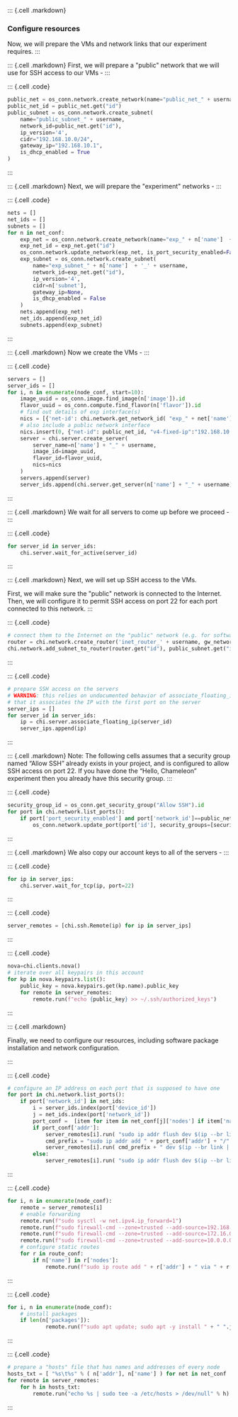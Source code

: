 ::: {.cell .markdown}
### Configure resources

Now, we will prepare the VMs and network links that our experiment requires.
:::

::: {.cell .markdown}
First, we will prepare a "public" network that we will use for SSH access to our VMs - 
:::


::: {.cell .code}
```python
public_net = os_conn.network.create_network(name="public_net_" + username)
public_net_id = public_net.get("id")
public_subnet = os_conn.network.create_subnet(
    name="public_subnet_" + username,
    network_id=public_net.get("id"),
    ip_version='4',
    cidr="192.168.10.0/24",
    gateway_ip="192.168.10.1",
    is_dhcp_enabled = True
)
```
:::

::: {.cell .markdown}
Next, we will prepare the "experiment" networks - 
:::

::: {.cell .code}
```python
nets = []
net_ids = []
subnets = []
for n in net_conf:
    exp_net = os_conn.network.create_network(name="exp_" + n['name']  + '_' + username)
    exp_net_id = exp_net.get("id")
    os_conn.network.update_network(exp_net, is_port_security_enabled=False)
    exp_subnet = os_conn.network.create_subnet(
        name="exp_subnet_" + n['name']  + '_' + username,
        network_id=exp_net.get("id"),
        ip_version='4',
        cidr=n['subnet'],
        gateway_ip=None,
        is_dhcp_enabled = False
    )
    nets.append(exp_net)
    net_ids.append(exp_net_id)
    subnets.append(exp_subnet)
```
:::

::: {.cell .markdown}
Now we create the VMs -
:::


::: {.cell .code}
```python
servers = []
server_ids = []
for i, n in enumerate(node_conf, start=10):
    image_uuid = os_conn.image.find_image(n['image']).id
    flavor_uuid = os_conn.compute.find_flavor(n['flavor']).id
    # find out details of exp interface(s)
    nics = [{'net-id': chi.network.get_network_id( "exp_" + net['name']  + '_' + username ), 'v4-fixed-ip': node['addr']} for net in net_conf for node in net['nodes'] if node['name']==n['name']]
    # also include a public network interface
    nics.insert(0, {"net-id": public_net_id, "v4-fixed-ip":"192.168.10." + str(i)})
    server = chi.server.create_server(
        server_name=n['name'] + "_" + username,
        image_id=image_uuid,
        flavor_id=flavor_uuid,
        nics=nics
    )
    servers.append(server)
    server_ids.append(chi.server.get_server(n['name'] + "_" + username).id)
```
:::


::: {.cell .markdown}
We wait for all servers to come up before we proceed -
:::

::: {.cell .code}
```python
for server_id in server_ids:
    chi.server.wait_for_active(server_id)
```
:::


::: {.cell .markdown}
Next, we will set up SSH access to the VMs.

First, we will make sure the "public" network is connected to the Internet. Then, we will configure it to permit SSH access on port 22 for each port connected to this network.
:::


::: {.cell .code}
```python
# connect them to the Internet on the "public" network (e.g. for software installation)
router = chi.network.create_router('inet_router_' + username, gw_network_name='public')
chi.network.add_subnet_to_router(router.get("id"), public_subnet.get("id"))
```
:::

::: {.cell .code}
```python
# prepare SSH access on the servers
# WARNING: this relies on undocumented behavior of associate_floating_ip 
# that it associates the IP with the first port on the server
server_ips = []
for server_id in server_ids:
    ip = chi.server.associate_floating_ip(server_id)
    server_ips.append(ip)
```
:::

::: {.cell .markdown}
Note: The following cells assumes that a security group named “Allow SSH” already exists in your project, and is configured to allow SSH access on port 22. If you have done the “Hello, Chameleon” experiment then you already have this security group.
:::


::: {.cell .code}
```python
security_group_id = os_conn.get_security_group("Allow SSH").id
for port in chi.network.list_ports(): 
    if port['port_security_enabled'] and port['network_id']==public_net.get("id"):
        os_conn.network.update_port(port['id'], security_groups=[security_group_id])
```
:::


::: {.cell .markdown}
We also copy our account keys to all of the servers - 
:::


::: {.cell .code}
```python
for ip in server_ips:
    chi.server.wait_for_tcp(ip, port=22)
```
:::


::: {.cell .code}
```python
server_remotes = [chi.ssh.Remote(ip) for ip in server_ips]
```
:::


::: {.cell .code}
```python
nova=chi.clients.nova()
# iterate over all keypairs in this account
for kp in nova.keypairs.list(): 
    public_key = nova.keypairs.get(kp.name).public_key 
    for remote in server_remotes:
        remote.run(f"echo {public_key} >> ~/.ssh/authorized_keys")     
```
:::

::: {.cell .markdown}

Finally, we need to configure our resources, including software package installation and network configuration.

:::

::: {.cell .code}
```python
# configure an IP address on each port that is supposed to have one
for port in chi.network.list_ports():
    if port['network_id'] in net_ids:
        i = server_ids.index(port['device_id'])
        j = net_ids.index(port['network_id'])
        port_conf =  [item for item in net_conf[j]['nodes'] if item['name'] == node_conf[i]['name'] ][0]
        if port_conf['addr']:
            server_remotes[i].run( "sudo ip addr flush dev $(ip --br link | grep '" + port['mac_address'] + "' | awk '{print $1}')" )
            cmd_prefix = "sudo ip addr add " + port_conf['addr'] + "/" + net_conf[j]['subnet'].split("/")[1] 
            server_remotes[i].run( cmd_prefix + " dev $(ip --br link | grep '" + port['mac_address'] + "' | awk '{print $1}')" )
        else:
            server_remotes[i].run( "sudo ip addr flush dev $(ip --br link | grep '" + port['mac_address'] + "' | awk '{print $1}')" )
```
:::

::: {.cell .code}
```python
for i, n in enumerate(node_conf):
    remote = server_remotes[i]
    # enable forwarding
    remote.run(f"sudo sysctl -w net.ipv4.ip_forward=1") 
    remote.run(f"sudo firewall-cmd --zone=trusted --add-source=192.168.0.0/16")
    remote.run(f"sudo firewall-cmd --zone=trusted --add-source=172.16.0.0/12")
    remote.run(f"sudo firewall-cmd --zone=trusted --add-source=10.0.0.0/8")
    # configure static routes
    for r in route_conf: 
        if n['name'] in r['nodes']:
            remote.run(f"sudo ip route add " + r['addr'] + " via " + r['gw']) 
```
:::

::: {.cell .code}
```python
for i, n in enumerate(node_conf):
    # install packages
    if len(n['packages']):
            remote.run(f"sudo apt update; sudo apt -y install " + " ".join(n['packages'])) 
```
:::

::: {.cell .code}
```python
# prepare a "hosts" file that has names and addresses of every node
hosts_txt = [ "%s\t%s" % ( n['addr'], n['name'] ) for net in net_conf  for n in net['nodes'] if type(n) is dict and n['addr']]
for remote in server_remotes:
    for h in hosts_txt:
        remote.run("echo %s | sudo tee -a /etc/hosts > /dev/null" % h)
```
:::
